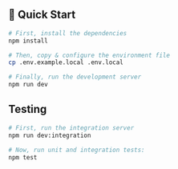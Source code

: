## 🚀 Quick Start

```bash
# First, install the dependencies
npm install

# Then, copy & configure the environment file
cp .env.example.local .env.local

# Finally, run the development server
npm run dev
```

## Testing

```bash
# First, run the integration server
npm run dev:integration

# Now, run unit and integration tests:
npm test
```
